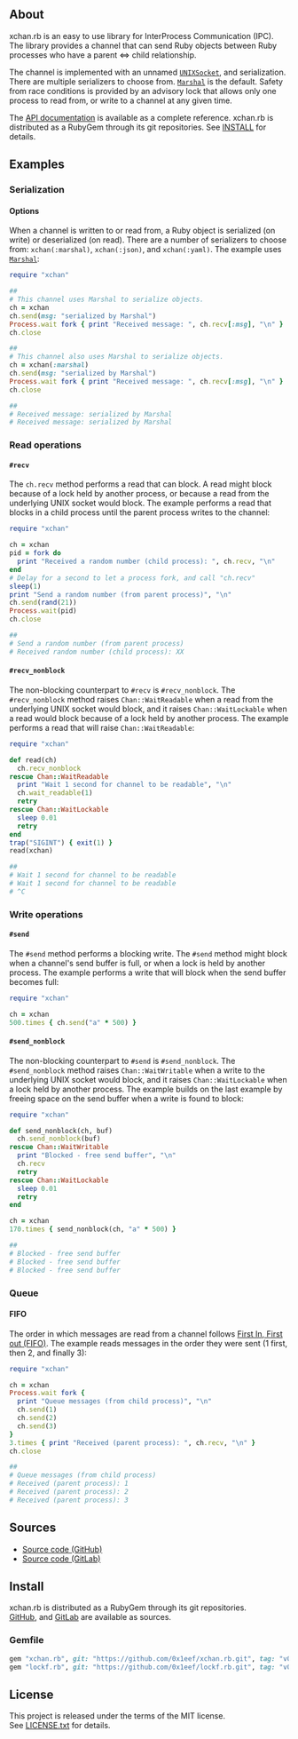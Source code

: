 ## About

xchan.rb is an easy to use library for InterProcess Communication (IPC). The
library provides a channel that can send Ruby objects between Ruby processes
who have a parent &lt;=&gt; child relationship.

The channel is implemented with an unnamed
<code><a href=https://rubydoc.info/stdlib/socket/UNIXSocket.pair>UNIXSocket</a></code>,
and serialization. There are multiple serializers to choose from.
[`Marshal`](https://www.rubydoc.info/stdlib/core/Marshal)
is the default. Safety from race conditions is provided by an advisory lock that
allows only one process to read from, or write to a channel at any given time.

The [API documentation](https://0x1eef.github.io/x/xchan.rb) is available as a
complete reference. xchan.rb is distributed as a RubyGem through its git
repositories. See [INSTALL](#install) for details.

## Examples

### Serialization

#### Options

When a channel is written to or read from, a Ruby object is serialized (on write)
or deserialized (on read). There are a number of serializers to choose from:
`xchan(:marshal)`, `xchan(:json)`,  and `xchan(:yaml)`. The example uses
[`Marshal`](https://www.rubydoc.info/stdlib/core/Marshal):

```ruby
require "xchan"

##
# This channel uses Marshal to serialize objects.
ch = xchan
ch.send(msg: "serialized by Marshal")
Process.wait fork { print "Received message: ", ch.recv[:msg], "\n" }
ch.close

##
# This channel also uses Marshal to serialize objects.
ch = xchan(:marshal)
ch.send(msg: "serialized by Marshal")
Process.wait fork { print "Received message: ", ch.recv[:msg], "\n" }
ch.close

##
# Received message: serialized by Marshal
# Received message: serialized by Marshal
```

### Read operations

#### `#recv`

The `ch.recv` method performs a read that can block. A read might block because
of a lock held by another process, or because a read from the underlying UNIX socket
would block. The example performs a read that blocks in a child process until the
parent process writes to the channel:

```ruby
require "xchan"

ch = xchan
pid = fork do
  print "Received a random number (child process): ", ch.recv, "\n"
end
# Delay for a second to let a process fork, and call "ch.recv"
sleep(1)
print "Send a random number (from parent process)", "\n"
ch.send(rand(21))
Process.wait(pid)
ch.close

##
# Send a random number (from parent process)
# Received random number (child process): XX
```

#### `#recv_nonblock`

The non-blocking counterpart to `#recv` is `#recv_nonblock`. The `#recv_nonblock` method
raises `Chan::WaitReadable` when a read from the underlying UNIX socket would block, and
it raises `Chan::WaitLockable` when a read would block because of a lock held by another
process. The example performs a read that will raise `Chan::WaitReadable`:

```ruby
require "xchan"

def read(ch)
  ch.recv_nonblock
rescue Chan::WaitReadable
  print "Wait 1 second for channel to be readable", "\n"
  ch.wait_readable(1)
  retry
rescue Chan::WaitLockable
  sleep 0.01
  retry
end
trap("SIGINT") { exit(1) }
read(xchan)

##
# Wait 1 second for channel to be readable
# Wait 1 second for channel to be readable
# ^C
```

### Write operations

#### `#send`

The `#send` method performs a blocking write. The `#send` method might block when a
channel's send buffer is full, or when a lock is held by another process. The
example performs a write that will block when the send buffer becomes full:


```ruby
require "xchan"

ch = xchan
500.times { ch.send("a" * 500) }
```

#### `#send_nonblock`

The non-blocking counterpart to `#send` is `#send_nonblock`. The `#send_nonblock`
method raises `Chan::WaitWritable` when a write to the underlying UNIX socket would block,
and it raises `Chan::WaitLockable` when a lock held by another process. The example
builds on the last example by freeing space on the send buffer when a write is found
to block:

```ruby
require "xchan"

def send_nonblock(ch, buf)
  ch.send_nonblock(buf)
rescue Chan::WaitWritable
  print "Blocked - free send buffer", "\n"
  ch.recv
  retry
rescue Chan::WaitLockable
  sleep 0.01
  retry
end

ch = xchan
170.times { send_nonblock(ch, "a" * 500) }

##
# Blocked - free send buffer
# Blocked - free send buffer
# Blocked - free send buffer
```

### Queue

#### FIFO

The order in which messages are read from a channel follows
[First In, First out (FIFO)](https://en.wikipedia.org/wiki/FIFO_(computing_and_electronics)).
The example reads messages in the order they were sent (1 first, then 2, and finally 3):

```ruby
require "xchan"

ch = xchan
Process.wait fork {
  print "Queue messages (from child process)", "\n"
  ch.send(1)
  ch.send(2)
  ch.send(3)
}
3.times { print "Received (parent process): ", ch.recv, "\n" }
ch.close

##
# Queue messages (from child process)
# Received (parent process): 1
# Received (parent process): 2
# Received (parent process): 3
```

## Sources

* [Source code (GitHub)](https://github.com/0x1eef/xchan.rb#readme)
* [Source code (GitLab)](https://gitlab.com/0x1eef/xchan.rb#about)

## Install

xchan.rb is distributed as a RubyGem through its git repositories. <br>
[GitHub](https://github.com/0x1eef/xchan.rb),
and
[GitLab](https://gitlab.com/0x1eef/xchan.rb)
are available as sources.

### Gemfile

```ruby
gem "xchan.rb", git: "https://github.com/0x1eef/xchan.rb.git", tag: "v0.9.13"
gem "lockf.rb", git: "https://github.com/0x1eef/lockf.rb.git", tag: "v0.5.1"
```

## <a id="license"> License </a>

This project is released under the terms of the MIT license. <br>
See [LICENSE.txt](./LICENSE.txt) for details.
